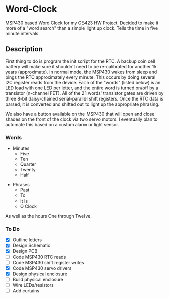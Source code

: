 # Word-Clock
MSP430 based Word Clock for my GE423 HW Project. Decided to make it more of a "word search" than a simple light up clock. Tells the time in five minute intervals. 

## Description
First thing to do is program the init script for the RTC. A backup coin cell battery will make sure it shouldn't need to be re-calibrated for another 15 years (approximate). In normal mode, the MSP430 wakes from sleep and pings the RTC approximately every minute. This occurs by doing several I2C register reads from the device. Each of the "words" (listed below) is an LED load with one LED per letter, and the entire word is turned on/off by a transistor (n-channel FET). All of the 21 words' transistor gates are driven by three 8-bit daisy-chained serial-parallel shift registers. Once the RTC data is parsed, it is converted and shifted out to light up the appropriate phrasing. 

We also have a button available on the MSP430 that will open and close shades on the front of the clock via two servo motors. I eventually plan to automate this based on a custom alarm or light sensor. 

### Words
- Minutes
    - Five
    - Ten
    - Quarter
    - Twenty
    - Half
        
+ Phrases
    + Past
    + To
    + It Is
    + O Clock

As well as the hours One through Twelve. 

### To Do
- [x] Outline letters
- [x] Design Schematic
- [x] Design PCB
- [ ] Code MSP430 RTC reads
- [ ] Code MSP430 shift register writes
- [x] Code MSP430 servo drivers
- [x] Design physical enclosure
- [ ] Build physical enclosure
- [ ] Wire LEDs/resistors
- [ ] Add curtains
